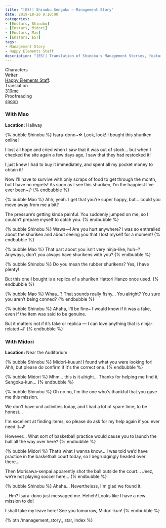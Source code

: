 ```yaml
---
title: "[ES!] Shinobu Sengoku – Management Story"
date: 2019-10-26 9:10:00
categories:
- [Enstars, Shinobu]
- [Enstars, Midori]
- [Enstars, Mao]
- [Enstars, ES!]
tags:
- Management Story
- Happy Elements Staff
description: "[ES!] Translation of Shinobu's Management Stories, featuring Mao and Midori."
---
```

<div class="three-wrapper" style="--storyColor:#5ac189;--storyColor-rgb:90,193,137;--storyColor-h:147.4;--storyColor-s:45.4%;--storyColor-l:55.5%;">
    <div class="info-area">
        <div class="info">
            <div class="info-item characters">
                <div class="label">
                    Characters
                </div>
                <div class="value">
								<a href="/categories/Enstars/Shinobu" character="Shinobu"></a>
                <a href="/categories/Enstars/Mao" character="Mao"></a>
                <a href="/categories/Enstars/Midori" character="Midori"></a>
                </div>
            </div>
            <div class="info-item one">
                <div class="label">
                    Writer
                </div>
                <div class="value">
                    <a href="/tags/Happy-Elements-Staff/">Happy Elements Staff</a>.
                </div>
            </div>
            <div class="info-item two">
                <div class="label">
                    Translation
                </div>
                <div class="value">
                    <a href="/about">310mc</a>
                </div>
            </div>
            <div class="info-item three">
                <div class="label">
                   Proofreading
                </div>
                <div class="value">
                    <a href="https://twitter.com/splafyoon">spoon</a>
                </div>
            </div>
        </div>
    </div>
</div>

<!-- more -->

### With Mao

<div class="msr-location">
    <p><span><b>Location:</b> Hallway</span></p>
</div>

{% bubble Shinobu %}
Isara-dono~☆ Look, look! I bought this shuriken online!

I lost all hope and cried when I saw that it was out of stock… but when I checked the site again a few days ago, I saw that they had restocked it!

I just knew I had to buy it immediately, and spent all my pocket money to obtain it!

Now I'll have to survive with only scraps of food to get through the month, but I have no regrets! As soon as I see this shuriken, I’m the happiest I’ve ever been~♪
{% endbubble %}

{% bubble Mao %}
Ahh, yeah. I get that you’re super happy, but… could you move away from me a bit?

The pressure’s getting kinda painful. You suddenly jumped on me, so I couldn’t prepare myself to catch you.
{% endbubble %}

{% bubble Shinobu %}
Wawa—! Are you hurt anywhere? I was so enthralled about the shuriken and about seeing you that I lost myself for a moment!
{% endbubble %}

{% bubble Mao %}
That part about you isn’t very ninja-like, huh~? Anyways, don’t you always have shurikens with you?
{% endbubble %}

{% bubble Shinobu %}
Do you mean the rubber shurikens? Yes, I have plenty!

But this one I bought is a replica of a shuriken Hattori Hanzo once used.
{% endbubble %}

{% bubble Mao %}
Whaa…? That sounds really fishy… You alright? You sure you aren’t being conned?
{% endbubble %}

{% bubble Shinobu %}
Ahaha, I’ll be fine~ I would know if it was a fake, even if the item was said to be genuine.

But it matters not if it’s fake or replica — I can love anything that is ninja-related~♪
{% endbubble %}

### With Midori

<div class="msr-location">
    <p><span><b>Location:</b> Near the Auditorium</span></p>
</div>

{% bubble Shinobu %}
Midori-kuuun! I found what you were looking for! Ahh, but please do confirm if it's the correct one.
{% endbubble %}

{% bubble Midori %}
Mhm… this is it alright… Thanks for helping me find it, Sengoku-kun…
{% endbubble %}

{% bubble Shinobu %}
Oh no no, I'm the one who's thankful that you gave me this mission.

We don't have unit activities today, and I had a lot of spare time, to be honest…

I'm excellent at finding items, so please do ask for my help again if you ever need it~♪

However… What sort of basketball practice would cause you to launch the ball all the way over here?
{% endbubble %}

{% bubble Midori %}
That’s what *I* wanna know… I was told we’d have practice in the basketball court today, so I begrudgingly headed over there…

Then Morisawa-senpai apparently shot the ball outside the court… Jeez, we’re not playing soccer here…
{% endbubble %}

{% bubble Shinobu %}
Ahaha… Nevertheless, I'm glad we found it.

…Hm? Isara-dono just messaged me. Heheh! Looks like I have a new mission to do!

I shall take my leave here! See you tomorrow, Midori-kun!
{% endbubble %}

<div toc>{% btn /management_story,, star, Index %}</div>
